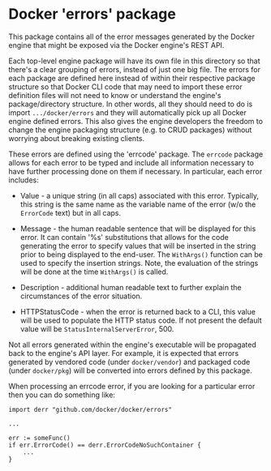 Docker 'errors' package
=======================

This package contains all of the error messages generated by the Docker
engine that might be exposed via the Docker engine's REST API.

Each top-level engine package will have its own file in this directory
so that there's a clear grouping of errors, instead of just one big
file. The errors for each package are defined here instead of within
their respective package structure so that Docker CLI code that may need
to import these error definition files will not need to know or understand
the engine's package/directory structure. In other words, all they should
need to do is import `.../docker/errors` and they will automatically
pick up all Docker engine defined errors.  This also gives the engine
developers the freedom to change the engine packaging structure (e.g. to
CRUD packages) without worrying about breaking existing clients.

These errors are defined using the 'errcode' package. The `errcode`  package
allows for each error to be typed and include all information necessary to
have further processing done on them if necessary.  In particular, each error
includes:

* Value - a unique string (in all caps) associated with this error.
Typically, this string is the same name as the variable name of the error
(w/o the `ErrorCode` text) but in all caps.

* Message - the human readable sentence that will be displayed for this
error. It can contain '%s' substitutions that allows for the code generating
the error to specify values that will be inserted in the string prior to
being displayed to the end-user. The `WithArgs()` function can be used to
specify the insertion strings.  Note, the evaluation of the strings will be
done at the time `WithArgs()` is called.

* Description - additional human readable text to further explain the
circumstances of the error situation.

* HTTPStatusCode - when the error is returned back to a CLI, this value
will be used to populate the HTTP status code. If not present the default
value will be `StatusInternalServerError`, 500.

Not all errors generated within the engine's executable will be propagated
back to the engine's API layer. For example, it is expected that errors
generated by vendored code (under `docker/vendor`) and packaged code
(under `docker/pkg`) will be converted into errors defined by this package.

When processing an errcode error, if you are looking for a particular
error then you can do something like:

```
import derr "github.com/docker/docker/errors"

...

err := someFunc()
if err.ErrorCode() == derr.ErrorCodeNoSuchContainer {
	...
}
```
